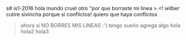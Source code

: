 s# is1-2016
hola mundo
cruel 
otro
"por que borraste mi linea >.<!
wilber cutire sivincha
porque si 
conflictos!
quiero que haya conflictos
> ahora si
NO BORRES MIS LINEAS :'( 
> tengo sueño
agrega algo
hola
hola2
hola3
